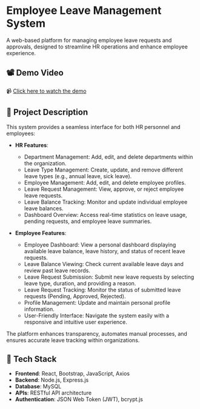 # Employee Leave Management System

A web-based platform for managing employee leave requests and approvals, designed to streamline HR operations and enhance employee experience.

## 📽️ Demo Video

📹 [Click here to watch the demo](https://drive.google.com/file/d/1ryl6mme42w7gkSnQ041w7Vs6QtHliRBh/view?usp=sharing)  

## 📝 Project Description

This system provides a seamless interface for both HR personnel and employees:

- **HR Features**:
  - Department Management: Add, edit, and delete departments within the organization.
  - Leave Type Management: Create, update, and remove different leave types (e.g., annual leave, sick leave).
  - Employee Management: Add, edit, and delete employee profiles.
  - Leave Request Management: View, approve, or reject employee leave requests.
  - Leave Balance Tracking: Monitor and update individual employee leave balances.
  - Dashboard Overview: Access real-time statistics on leave usage, pending requests, and employee leave summaries. 

- **Employee Features**:
  - Employee Dashboard: View a personal dashboard displaying available leave balance, leave history, and status of recent leave requests.
  - Leave Balance Viewing: Check current available leave days and review past leave records.
  - Leave Request Submission: Submit new leave requests by selecting leave type, duration, and providing a reason.
  - Leave Request Tracking: Monitor the status of submitted leave requests (Pending, Approved, Rejected).
  - Profile Management: Update and maintain personal profile information.
  - User-Friendly Interface: Navigate the system easily with a responsive and intuitive user experience. 

The platform enhances transparency, automates manual processes, and ensures accurate leave tracking within organizations.

## 🚀 Tech Stack

- **Frontend**: React, Bootstrap, JavaScript, Axios  
- **Backend**: Node.js, Express.js  
- **Database**: MySQL  
- **APIs**: RESTful API architecture  
- **Authentication**: JSON Web Token (JWT), bcrypt.js
